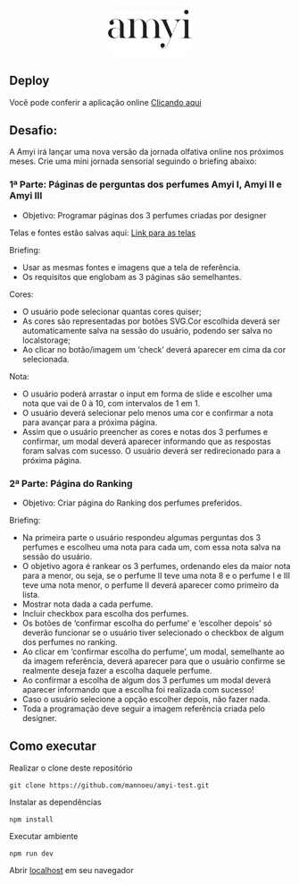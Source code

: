 <p align="center">
  <img src="/src/assets/amyi_logo.png" width="150" />
</p>

## Deploy

Você pode conferir a aplicação online [Clicando aqui](https://amyi-test.netlify.app/)

## Desafio:

A Amyi irá lançar uma nova versão da jornada olfativa online nos próximos
meses. Crie uma mini jornada sensorial seguindo o briefing abaixo:

### 1ª Parte: Páginas de perguntas dos perfumes Amyi I, Amyi II e Amyi III

- Objetivo: Programar páginas dos 3 perfumes criadas por designer

Telas e fontes estão salvas aqui:
[Link para as telas](https://drive.google.com/drive/folders/1xS7r-RSciMlskJH51wfkbCt2itwkR9f3)

Briefing:

- Usar as mesmas fontes e imagens que a tela de referência.
- Os requisitos que englobam as 3 páginas são semelhantes.

Cores:

- O usuário pode selecionar quantas cores quiser;
- As cores são representadas por botões SVG.Cor escolhida
  deverá ser automaticamente salva na sessão do usuário,
  podendo ser salva no localstorage;
- Ao clicar no botão/imagem um ‘check’ deverá aparecer em cima
  da cor selecionada.

Nota:

- O usuário poderá arrastar o input em forma de slide e escolher
  uma nota que vai de 0 à 10, com intervalos de 1 em 1.
- O usuário deverá selecionar pelo menos uma cor e confirmar a nota
  para avançar para a próxima página.
- Assim que o usuário preencher as cores e notas dos 3 perfumes e
  confirmar, um modal deverá aparecer informando que as respostas
  foram salvas com sucesso. O usuário deverá ser redirecionado para a
  próxima página.

### 2ª Parte: Página do Ranking

- Objetivo: Criar página do Ranking dos perfumes preferidos.

Briefing:

- Na primeira parte o usuário respondeu algumas perguntas dos 3
  perfumes e escolheu uma nota para cada um, com essa nota salva na
  sessão do usuário.
- O objetivo agora é rankear os 3 perfumes, ordenando eles da maior
  nota para a menor, ou seja, se o perfume II teve uma nota 8 e o
  perfume I e III teve uma nota menor, o perfume II deverá aparecer
  como primeiro da lista.
- Mostrar nota dada a cada perfume.
- Incluir checkbox para escolha dos perfumes.
- Os botões de ‘confirmar escolha do perfume’ e ‘escolher depois’ só
  deverão funcionar se o usuário tiver selecionado o checkbox de algum
  dos perfumes no ranking.
- Ao clicar em ‘confirmar escolha do perfume’, um modal, semelhante ao
  da imagem referência, deverá aparecer para que o usuário confirme se
  realmente deseja fazer a escolha daquele perfume.
- Ao confirmar a escolha de algum dos 3 perfumes um modal deverá
  aparecer informando que a escolha foi realizada com sucesso!
- Caso o usuário selecione a opção escolher depois, não fazer nada.
- Toda a programação deve seguir a imagem referência criada pelo
  designer.

## Como executar

Realizar o clone deste repositório

```
git clone https://github.com/mannoeu/amyi-test.git
```

Instalar as dependências

```
npm install
```

Executar ambiente

```
npm run dev
```

Abrir [localhost](https://localhost:1234) em seu navegador

